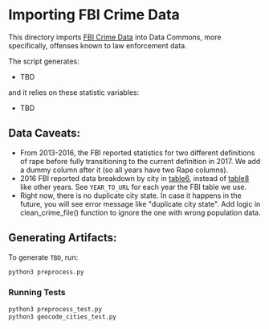 # Importing FBI Crime Data

This directory imports [FBI Crime Data](https://ucr.fbi.gov/crime-in-the-u.s) into Data Commons, more specifically, offenses known to law enforcement data.



The script generates:
- TBD

and it relies on these statistic variables:
- TBD


## Data Caveats:
- From 2013-2016, the FBI reported statistics for two different definitions of rape before fully transitioning to the current definition in 2017. We add a dummy column after it (so all years have two Rape columns).
- 2016 FBI reported data breakdown by city in [table6](https://ucr.fbi.gov/crime-in-the-u.s/2016/crime-in-the-u.s.-2016/tables/table-6/table-6.xls/view), instead of [table8](https://ucr.fbi.gov/crime-in-the-u.s/2019/crime-in-the-u.s.-2019/tables/table-8/table-8.xls/view) like other years. See `YEAR_TO_URL` for each year the FBI table we use.
- Right now, there is no duplicate city state. In case it happens in the future, you will see error message like "duplicate city state". Add logic in clean_crime_file() function to ignore the one with wrong population data. 

## Generating Artifacts:

To generate `TBD`, run:

```bash
python3 preprocess.py
```

### Running Tests

```bash
python3 preprocess_test.py
python3 geocode_cities_test.py
```
